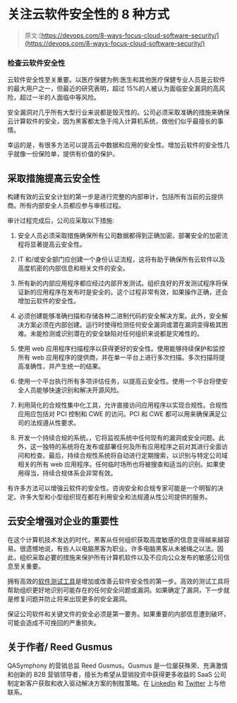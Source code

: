 # 关注云软件安全性的 8 种方式

> 原文:[https://devops.com/8-ways-focus-cloud-software-security/](https://devops.com/8-ways-focus-cloud-software-security/)

### 检查云软件安全性

云软件安全性至关重要。以医疗保健为例:医生和其他医疗保健专业人员是云软件的最大用户之一，但最近的研究表明，超过 15%的人被认为面临安全漏洞的高风险，超过一半的人面临中等风险。

安全漏洞对几乎所有大型行业来说都是毁灭性的。公司必须采取准确的措施来确保云计算软件的安全，因为黑客都太急于闯入计算机系统，做他们似乎最擅长的事情。

幸运的是，有很多方法可以提高云中数据和应用的安全性。增加云软件的安全性几乎就像一份保险单，提供有价值的保护。

## 采取措施提高云安全性

构建有效的云安全计划的第一步是进行完整的内部审计，包括所有当前的云提供商。所有内部安全人员都应参与审核过程。

审计过程完成后，公司应采取以下措施:

1.  安全人员必须采取措施确保所有公司数据都得到正确加密。部署安全的加密流程将显著提高云安全性。

2.  IT 和/或安全部门应创建一个身份认证流程，这将有助于确保所有云软件以及高度机密的内部信息和相关文件的安全。

3.  所有新的内部应用程序都应经过内部开发测试。组织良好的开发测试程序将保证新的应用程序在发布时是安全的。这个过程非常有效，如果操作正确，还会增加云软件的安全性。

4.  必须创建能够准确扫描和存储各种二进制代码的安全解决方案。此外，安全解决方案必须在内部创建。运行时使得检测任何安全漏洞或潜在漏洞变得极其困难。未能检测或识别潜在的安全缺陷对任何组织来说都是灾难性的。

5.  使用 web 应用程序扫描程序以获得更好的安全性。使用能够持续保护和监控所有 web 应用程序的提供商，并在单一平台上进行多次扫描。多次扫描将提高准确性，并产生统一的结果。

6.  使用一个平台执行所有多项评估任务，以提高云安全性。使用一个平台将使安全人员能够快速识别和解决开源风险。

7.  利用简化的合规性集中化工具，允许直接访问应用程序以实现合规性。合规性应用应包括对 PCI 控制和 CWE 的访问。PCI 和 CWE 都可以用来确保满足公司的法规遵从性要求。

8.  开发一个持续合规的系统。，它将监视系统中任何现有的漏洞或安全问题。此外，这一独特的系统将在发布或部署任何及所有应用程序之前对其进行全面访问和检查。最后，持续合规性系统将自动进行定期搜索，以识别与特定公司域相关的所有 web 应用程序。任何临时场所也将被搜查和适当的识别。如果使用得当，持续合规体系会非常有效。

有许多方法可以增强云软件的安全性。咨询安全和合规专家可能是一个明智的决定。许多大型和小型组织现在都在利用安全和法规遵从性公司提供的服务。

## 云安全增强对企业的重要性

在这个计算机技术发达的时代，黑客从任何组织获取高度敏感的信息变得越来越容易。很遗憾地说，有些人以电脑黑客为职业。许多电脑黑客从未被绳之以法。因此，组织采取必要的措施来保护所有计算机软件以及不应向公众发布的敏感公司信息至关重要。

拥有高效的[软件测试工具](https://www.qasymphony.com/blog/100-plus-best-software-testing-tools/)是增加或改善云软件安全性的第一步。高效的测试工具将帮助组织更好地识别可能存在的任何安全问题或漏洞。如果确定了漏洞，下一步就是修复问题并防止将来出现更多的安全漏洞。

保证公司软件和关键文件的安全必须是第一要务。如果重要的内部信息遭到破坏，可能会造成不可挽回的严重损失。

## 关于作者/ Reed Gusmus

QASymphony 的营销总监 Reed Gusmus。Gusmus 是一位屡获殊荣、充满激情和创新的 B2B 营销领导者，擅长为希望从营销投资中获得更多收益的 SaaS 公司制定新客户获取和收入驱动解决方案的制胜策略。在 [LinkedIn](https://www.linkedin.com/in/reedgusmus) 和 [Twitter](https://twitter.com/reed_gusmus) 上与他联系。